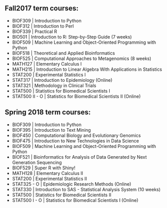 ## Fall2017 term courses:

- BIOF309 | Introduction to Python
- BIOF312 | Introduction to Perl
- BIOF339 | Practical R
- BIO501 | Introduction to R: Step-by-Step Guide (7 weeks)
- BIOF509 | Machine Learning and Object-Oriented Programming with Python
- BIOF518 | Theoretical and Applied Bioinformatics
- BIOF525 | Computational Approaches to Metagenomics (8 weeks)
- MATH127 | Elementary Calculus I
- MATH215 | Introduction to Linear Algebra With Applications in Statistics
- STAT200 | Experimental Statistics I
- STAT317 | Introduction to Epidemiology (Online)
- STAT321 | Methodology in Clinical Trials
- STAT500 | Statistics for Biomedical Scientists I
- STAT500 II - O | Statistics for Biomedical Scientists II (Online)

## Spring 2018 term courses:

- BIOF309 | Introduction to Python
- BIOF395 | Introduction to Text Mining
- BIOF450 | Computational Biology and Evolutionary Genomics
- BIOF475 | Introduction to New Technologies in Data Science
- BIOF509 | Machine Learning and Object-Oriented Programming with Python
- BIOF521 | Bioinformatics for Analysis of Data Generated by Next Generation Sequencing
- BIOF529 | Super R with Shiny!
- MATH128 | Elementary Calculus II
- STAT200 | Experimental Statistics II
- STAT325 - O | Epidemiologic Research Methods (Online)
- STAT330 | Introduction to SAS - Statistical Analysis System (10 weeks)
- STAT500 | Statistics for Biomedical Scientists II
- STAT500 I - O | Statistics for Biomedical Scientists I (Online)
